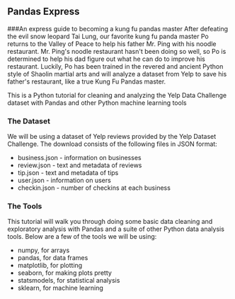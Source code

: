 ## Pandas Express
###An express guide to becoming a kung fu pandas master
After defeating the evil snow leopard Tai Lung, our favorite kung fu panda master Po returns to the Valley of Peace to help his father Mr. Ping with his noodle restaurant. Mr. Ping's noodle restaurant hasn't been doing so well, so Po is determined to help his dad figure out what he can do to improve his restaurant. Luckily, Po has been trained in the revered and ancient Python style of Shaolin martial arts and will analyze a dataset from Yelp to save his father's restaurant, like a true Kung Fu Pandas master.

This is a Python tutorial for cleaning and analyzing the Yelp Data Challenge dataset with Pandas and other Python machine learning tools

### The Dataset
We will be using a dataset of Yelp reviews provided by the Yelp Dataset Challenge. The download consists of the following files in JSON format:
* business.json - information on businesses
* review.json - text and metadata of reviews
* tip.json - text and metadata of tips
* user.json - information on users
* checkin.json - number of checkins at each business

### The Tools
This tutorial will walk you through doing some basic data cleaning and exploratory analysis with Pandas and a suite of other Python data analysis tools. Below are a few of the tools we will be using:
* numpy, for arrays
* pandas, for data frames
* matplotlib, for plotting
* seaborn, for making plots pretty
* statsmodels, for statistical analysis
* sklearn, for machine learning
